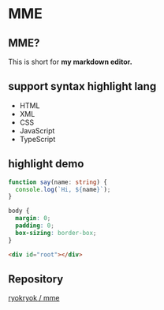 # MME

## MME?

This is short for **my markdown editor.**

## support syntax highlight lang

- HTML
- XML
- CSS
- JavaScript
- TypeScript

## highlight demo

```ts
function say(name: string) {
  console.log(`Hi, ${name}`);
}
```

```css
body {
  margin: 0;
  padding: 0;
  box-sizing: border-box;
}
```

```html
<div id="root"></div>
```

## Repository

[ryokryok / mme](https://github.com/ryokryok/mme)
